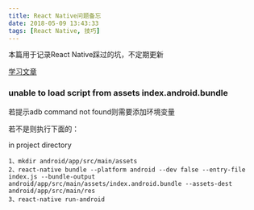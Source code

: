 ```yaml
---
title: React Native问题备忘
date: 2018-05-09 13:43:33
tags: [React Native, 技巧]
---
```



本篇用于记录React Native踩过的坑，不定期更新

[学习文章](https://juejin.im/post/5898388b128fe1006cb943e3)

### unable to load script from assets index.android.bundle

若提示adb command not found则需要添加环境变量

若不是则执行下面的：

in project directory

```
1、mkdir android/app/src/main/assets
2、react-native bundle --platform android --dev false --entry-file index.js --bundle-output android/app/src/main/assets/index.android.bundle --assets-dest android/app/src/main/res
3、react-native run-android
```